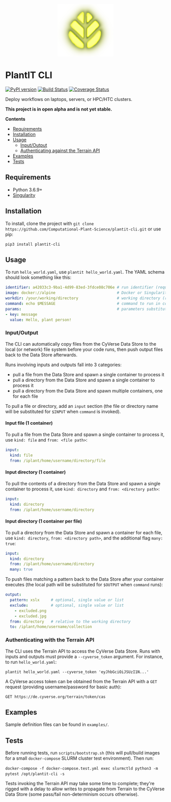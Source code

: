 <p align="center">
<img src="https://github.com/Computational-Plant-Science/plantit/blob/master/plantit/front_end/src/assets/logo.png?raw=true" />
</p>

# PlantIT CLI

[![PyPI version](https://badge.fury.io/py/plantit-cli.svg)](https://badge.fury.io/py/plantit-cli) [![Build Status](https://travis-ci.com/Computational-Plant-Science/plantit-cli.svg?branch=master)](https://travis-ci.com/Computational-Plant-Science/plantit-cli) [![Coverage Status](https://coveralls.io/repos/github/Computational-Plant-Science/plantit-cli/badge.png?branch=master)](https://coveralls.io/github/Computational-Plant-Science/plantit-cli) 

Deploy workflows on laptops, servers, or HPC/HTC clusters.

**This project is in open alpha and is not yet stable.**

<!-- START doctoc generated TOC please keep comment here to allow auto update -->
<!-- DON'T EDIT THIS SECTION, INSTEAD RE-RUN doctoc TO UPDATE -->
**Contents**

- [Requirements](#requirements)
- [Installation](#installation)
- [Usage](#usage)
  - [Input/Output](#inputoutput)
  - [Authenticating against the Terrain API](#authenticating-against-the-terrain-api)
- [Examples](#examples)
- [Tests](#tests)

<!-- END doctoc generated TOC please keep comment here to allow auto update -->

## Requirements


- Python 3.6.9+
- [Singularity](https://sylabs.io/docs/)

## Installation

To install, clone the project with `git clone https://github.com/Computational-Plant-Science/plantit-cli.git` or use pip:

```
pip3 install plantit-cli
```

## Usage

To run `hello_world.yaml`, use `plantit hello_world.yaml`. The YAML schema should look something like this:

```yaml
identifier: a42033c3-9ba1-4d99-83ed-3fdce08c706e # run identifier (required)
image: docker://alpine                           # Docker or Singularity image (required)
workdir: /your/working/directory                 # working directory (required)
command: echo $MESSAGE                           # command to run in container (required)
params:                                          # parameters substituted when `command` is run (optional)
- key: message
  value: Hello, plant person!
```

### Input/Output

The CLI can automatically copy files from the CyVerse Data Store to the local (or network) file system before your code runs, then push output files back to the Data Store afterwards.

Runs involving inputs and outputs fall into 3 categories:

- pull a file from the Data Store and spawn a single container to process it
- pull a directory from the Data Store and spawn a single container to process it
- pull a directory from the Data Store and spawn multiple containers, one for each file

To pull a file or directory, add an `input` section (the file or directory name will be substituted for `$INPUT` when `command` is invoked).

#### Input file (1 container)

To pull a file from the Data Store and spawn a single container to process it, use `kind: file` and `from: <file path>`:

```yaml
input:
  kind: file
  from: /iplant/home/username/directory/file
```

#### Input directory (1 container)

To pull the contents of a directory from the Data Store and spawn a single container to process it, use `kind: directory` and `from: <directory path>`:

```yaml
input:
  kind: directory
  from: /iplant/home/username/directory
```

#### Input directory (1 container per file)

To pull a directory from the Data Store and spawn a container for each file, use `kind: directory`, `from: <directory path>`, and the additional flag `many: true`:

```yaml
input:
  kind: directory
  from: /iplant/home/username/directory
  many: true
```

To push files matching a pattern back to the Data Store after your container executes (the local path will be substituted for `$OUTPUT` when `command` runs):

```yaml
output:
  pattern: xslx     # optional, single value or list
  exclude:          # optional, single value or list
    - excluded.png
    - excluded.jpg
  from: directory   # relative to the working directory
  to: /iplant/home/username/collection
```

### Authenticating with the Terrain API

The CLI uses the Terrain API to access the CyVerse Data Store. Runs with inputs and outputs must provide a `--cyverse_token` argument. For instance, to run `hello_world.yaml`:

```shell script
plantit hello_world.yaml --cyverse_token 'eyJhbGciOiJSUzI1N...'
```

A CyVerse access token can be obtained from the Terrain API with a `GET` request (providing username/password for basic auth):

```shell script
GET https://de.cyverse.org/terrain/token/cas
```

## Examples

Sample definition files can be found in `examples/`.

## Tests

Before running tests, run `scripts/bootstrap.sh` (this will pull/build images for a small `docker-compose` SLURM cluster test environment). Then run:

```docker-compose -f docker-compose.test.yml exec slurmctld python3 -m pytest /opt/plantit-cli -s```

Tests invoking the Terrain API may take some time to complete; they're rigged with a delay to allow writes to propagate from Terrain to the CyVerse Data Store (some pass/fail non-determinism occurs otherwise).
